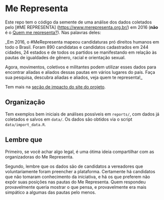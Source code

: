 # Me Representa

Este repo tem o código da semente de uma análise dos dados coletados pelo [#ME REPRESENTA]
(https://www.merepresenta.org.br/) em 2016 (**não** é o [Quem me representa?](http://qmrepresenta.com.br)). Nas palavras deles: 

_Em 2016, o #MeRepresenta mapeou candidaturas pró direitos humanos em todo o Brasil. Foram 890 candidatas e candidatos cadastrados em 244 cidades, 24 estados e de todos os partidos se manifestando em relação às pautas de igualdades de gênero, racial e orientação sexual.

Agora, movimentos, coletivos e militantes podem utilizar esses dados para encontrar aliadas e aliados dessas pautas em vários lugares do país. Faça sua pesquisa, descubra aliadas e aliados, veja quem te representa!_

Tem mais na [seção de impacto do site do projeto](https://www.merepresenta.org.br/impacto/).

## Organização

Tem exemplos bem iniciais de análises possíveis em `reports/`, com dados já coletados e salvos em `data/`. Os dados são obtidos via o script `data/import_data.R`.

## Lembre que

Primeiro, se você achar algo legal, é uma ótima ideia compartilhar com as organizadoras do Me Representa. 

Segundo, lembre que os dados são de candidatos a vereadores que voluntariamente foram preencher a plataforma. Certamente há candidatos que não tomaram conhecimento da iniciativa, e há os que preferem não expôr suas posições nas pautas do Me Representa. Quem respondeu provavelmente queria mostrar o que pensa, e provavelmente era mais simpático a algumas das pautas pelo menos. 